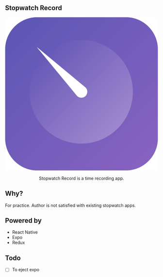 ## Stopwatch Record
<p align="center">
  <img src="https://github.com/KhineKyaw/StopwatchRecord/blob/master/assets/icon.png"/>
</p>
<p align="center">Stopwatch Record is a time recording app.</p>


## Why?

For practice. Author is not satisfied with existing stopwatch apps.

## Powered by

-  React Native
-  Expo
-  Redux

## Todo

- [ ] To eject expo
